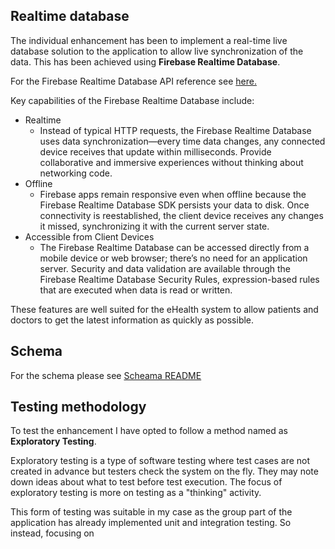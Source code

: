 ## Realtime database

The individual enhancement has been to implement a real-time live database solution to the application to allow live synchronization of the data. This has been achieved using **Firebase Realtime Database**.

For the Firebase Realtime Database API reference see [here.](https://firebase.google.com/docs/database)

Key capabilities of the Firebase Realtime Database include:

- Realtime
  - Instead of typical HTTP requests, the Firebase Realtime Database uses data synchronization—every time data changes, any connected device receives that update within milliseconds. Provide collaborative and immersive experiences without thinking about networking code.
- Offline
  - Firebase apps remain responsive even when offline because the Firebase Realtime Database SDK persists your data to disk. Once connectivity is reestablished, the client device receives any changes it missed, synchronizing it with the current server state.
- Accessible from Client Devices
  - The Firebase Realtime Database can be accessed directly from a mobile device or web browser; there’s no need for an application server. Security and data validation are available through the Firebase Realtime Database Security Rules, expression-based rules that are executed when data is read or written.

These features are well suited for the eHealth system to allow patients and doctors to get the latest information as quickly as possible.

## Schema

For the schema please see [Scheama README](./out/README.md)

## Testing methodology

To test the enhancement I have opted to follow a method named as **Exploratory Testing**.

Exploratory testing is a type of software testing where test cases are not created in advance but testers check the system on the fly. They may note down ideas about what to test before test execution. The focus of exploratory testing is more on testing as a "thinking" activity.

This form of testing was suitable in my case as the group part of the application has already implemented unit and integration testing. So instead, focusing on
